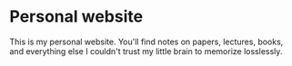 # Personal website
This is my personal website. You'll find notes on papers, lectures, books, and everything else I couldn't trust my little brain to memorize losslessly.